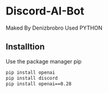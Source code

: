 # Discord-AI-Bot
Maked By Denizbrobro Used PYTHON

## Installtion

Use the package manager pip

```bash
pip install openai
pip install discord
pip install openai==0.28
```
